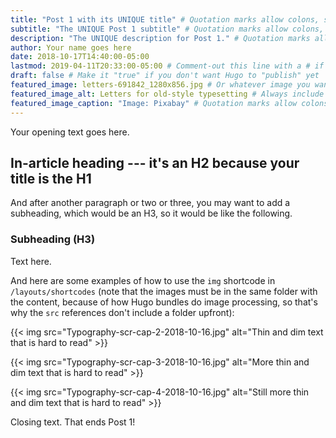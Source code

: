 ```yaml
---
title: "Post 1 with its UNIQUE title" # Quotation marks allow colons, semicolons, etc.
subtitle: "The UNIQUE Post 1 subtitle" # Quotation marks allow colons, semicolons, etc.
description: "The UNIQUE description for Post 1." # Quotation marks allow colons, semicolons, etc.
author: Your name goes here
date: 2018-10-17T14:40:00-05:00
lastmod: 2019-04-11T20:33:00-05:00 # Comment-out this line with a # if content is unchanged
draft: false # Make it "true" if you don't want Hugo to "publish" yet
featured_image: letters-691842_1280x856.jpg # Or whatever image you want to use
featured_image_alt: Letters for old-style typesetting # Always include an ALT tag for accessibility
featured_image_caption: "Image: Pixabay" # Quotation marks allow colons, semicolons, etc.
---
```


Your opening text goes here.

## In-article heading --- it's an H2 because your title is the H1

And after another paragraph or two or three, you may want to add a subheading, which would be an H3, so it would be like the following.

### Subheading (H3)

Text here.

And here are some examples of how to use the `img` shortcode in `/layouts/shortcodes` (note that the images must be in the same folder with the content, because of how Hugo bundles do image processing, so that's why the `src` references don't include a folder upfront):

{{< img src="Typography-scr-cap-2-2018-10-16.jpg" alt="Thin and dim text that is hard to read" >}}

{{< img src="Typography-scr-cap-3-2018-10-16.jpg" alt="More thin and dim text that is hard to read" >}}

{{< img src="Typography-scr-cap-4-2018-10-16.jpg" alt="Still more thin and dim text that is hard to read" >}}

Closing text. That ends Post 1!